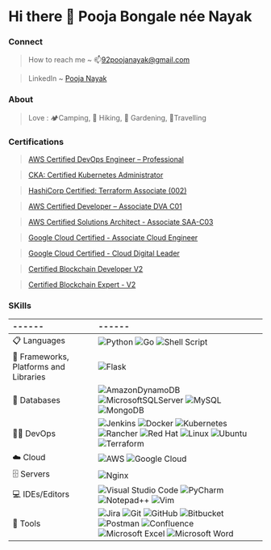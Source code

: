 # Hi there 👋 Pooja Bongale née Nayak 

### Connect
> How to reach me ~ 📫92poojanayak@gmail.com 

> LinkedIn ~ [Pooja Nayak](https://www.linkedin.com/in/nayak-pooja/)

### About
> Love : 🏕️Camping, 🥾 Hiking, 🌱 Gardening, 🧳Travelling

### Certifications
> [AWS Certified DevOps Engineer – Professional](https://www.credly.com/badges/0b5430a1-6659-4a3f-973a-68cb77df0c1f/public_url)

> [CKA: Certified Kubernetes Administrator](https://www.credly.com/badges/7dd8aeb5-23d6-48ce-bd4f-341377c8b445/public_url)

> [HashiCorp Certified: Terraform Associate (002)](https://www.credly.com/badges/12729025-7f06-4599-b831-b4a03703f892/public_url)

> [AWS Certified Developer – Associate DVA C01](https://www.credly.com/badges/c680db57-1539-468f-9b9e-4e73fc9aabf8/public_url)

> [AWS Certified Solutions Architect - Associate SAA-C03](https://www.credly.com/badges/d85dbbad-068a-4fa9-b668-e8f23197118b/public_url)

> [Google Cloud Certified - Associate Cloud Engineer](https://www.credential.net/9b1bab48-7809-447e-945c-eaa14cc525b4?key=c4f804f41db1de338cee38f093f14318eb73032ac4211e1d07b772582aa13f22)

> [Google Cloud Certified - Cloud Digital Leader](https://www.credential.net/9f1e5cda-c664-48d1-b246-11b69b484748?key=fc1ceb31db50723e18b5bd651a4df21a98400947598a0e7af155c372d507a427&record_view=true)

> [Certified Blockchain Developer V2](https://www.credential.net/978e00b2-82d4-4852-b52f-2955f7673d74#gs.6inqta)

> [Certified Blockchain Expert - V2](https://www.credential.net/d36d1a7d-f7be-488f-b528-b630dede5063#gs.6inqvz)

### SKills

|------ | ------|
|:---------|:---------|
| 📋 Languages         | ![Python](https://img.shields.io/badge/python-3670A0?style=for-the-badge&logo=python&logoColor=ffdd54) ![Go](https://img.shields.io/badge/go-%2300ADD8.svg?style=for-the-badge&logo=go&logoColor=white) ![Shell Script](https://img.shields.io/badge/shell_script-%23121011.svg?style=for-the-badge&logo=gnu-bash&logoColor=white) |
| 🎋 Frameworks, Platforms and Libraries | ![Flask](https://img.shields.io/badge/flask-%23000.svg?style=for-the-badge&logo=flask&logoColor=white) | 
| 💾 Databases | ![AmazonDynamoDB](https://img.shields.io/badge/Amazon%20DynamoDB-4053D6?style=for-the-badge&logo=Amazon%20DynamoDB&logoColor=white) ![MicrosoftSQLServer](https://img.shields.io/badge/Microsoft%20SQL%20Server-CC2927?style=for-the-badge&logo=microsoft%20sql%20server&logoColor=white) ![MySQL](https://img.shields.io/badge/mysql-%2300f.svg?style=for-the-badge&logo=mysql&logoColor=white) ![MongoDB](https://img.shields.io/badge/MongoDB-%234ea94b.svg?style=for-the-badge&logo=mongodb&logoColor=white) | 
| 🧑‍💻 DevOps | ![Jenkins](https://img.shields.io/badge/jenkins-%232C5263.svg?style=for-the-badge&logo=jenkins&logoColor=white) ![Docker](https://img.shields.io/badge/docker-%230db7ed.svg?style=for-the-badge&logo=docker&logoColor=white) ![Kubernetes](https://img.shields.io/badge/kubernetes-%23326ce5.svg?style=for-the-badge&logo=kubernetes&logoColor=white) ![Rancher](https://img.shields.io/badge/rancher-%230075A8.svg?style=for-the-badge&logo=rancher&logoColor=white) ![Red Hat](https://img.shields.io/badge/Red%20Hat-EE0000?style=for-the-badge&logo=redhat&logoColor=white) ![Linux](https://img.shields.io/badge/Linux-FCC624?style=for-the-badge&logo=linux&logoColor=black) ![Ubuntu](https://img.shields.io/badge/Ubuntu-E95420?style=for-the-badge&logo=ubuntu&logoColor=white) ![Terraform](https://img.shields.io/badge/terraform-%235835CC.svg?style=for-the-badge&logo=terraform&logoColor=white) |
| ☁️ Cloud | ![AWS](https://img.shields.io/badge/AWS-%23FF9900.svg?style=for-the-badge&logo=amazon-aws&logoColor=white) ![Google Cloud](https://img.shields.io/badge/GoogleCloud-%234285F4.svg?style=for-the-badge&logo=google-cloud&logoColor=white) |
| 🗄️ Servers| ![Nginx](https://img.shields.io/badge/nginx-%23009639.svg?style=for-the-badge&logo=nginx&logoColor=white) |
| 💻 IDEs/Editors | ![Visual Studio Code](https://img.shields.io/badge/Visual%20Studio%20Code-0078d7.svg?style=for-the-badge&logo=visual-studio-code&logoColor=white) ![PyCharm](https://img.shields.io/badge/pycharm-143?style=for-the-badge&logo=pycharm&logoColor=black&color=black&labelColor=green) ![Notepad++](https://img.shields.io/badge/Notepad++-90E59A.svg?style=for-the-badge&logo=notepad%2b%2b&logoColor=black) ![Vim](https://img.shields.io/badge/VIM-%2311AB00.svg?style=for-the-badge&logo=vim&logoColor=white) |
| 🥅 Tools |  ![Jira](https://img.shields.io/badge/jira-%230A0FFF.svg?style=for-the-badge&logo=jira&logoColor=white) ![Git](https://img.shields.io/badge/git-%23F05033.svg?style=for-the-badge&logo=git&logoColor=white) ![GitHub](https://img.shields.io/badge/github-%23121011.svg?style=for-the-badge&logo=github&logoColor=white) ![Bitbucket](https://img.shields.io/badge/bitbucket-%230047B3.svg?style=for-the-badge&logo=bitbucket&logoColor=white) ![Postman](https://img.shields.io/badge/Postman-FF6C37?style=for-the-badge&logo=postman&logoColor=white) ![Confluence](https://img.shields.io/badge/confluence-%23172BF4.svg?style=for-the-badge&logo=confluence&logoColor=white) ![Microsoft Excel](https://img.shields.io/badge/Microsoft_Excel-217346?style=for-the-badge&logo=microsoft-excel&logoColor=white) ![Microsoft Word](https://img.shields.io/badge/Microsoft_Word-2B579A?style=for-the-badge&logo=microsoft-word&logoColor=white) |


<!--### Hi there 👋
**poojanayak59/poojanayak59** is a ✨ _special_ ✨ repository because its `README.md` (this file) appears on your GitHub profile.

Here are some ideas to get you started:

- 🔭 I’m currently working on ...
- 🌱 I’m currently learning ...
- 👯 I’m looking to collaborate on ...
- 🤔 I’m looking for help with ...
- 💬 Ask me about ...
- 📫 How to reach me: ...
- 😄 Pronouns: ...
- ⚡ Fun fact: ...
-->
